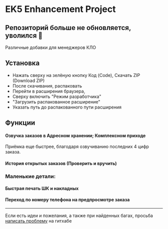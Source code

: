 # EK5 Enhancement Project

Репозиторий больше не обновляется, уволился 🦫
---

Различные добавки для менеджеров КЛО

## Установка

- Нажать сверху на зелёную кнопку Код (Code), Скачать ZIP (Download ZIP)
- После скачивания, распаковать
- Перейти в расширения браузера,
- Сверху включить "Режим разработчика" 
- "Загрузить распакованное расширение" 
- Указать путь до распакованного пути расширения

## Функции
#### Озвучка заказов в Адресном хранении; Комплексном приходе
Приёмка еще быстрее, благодаря озвучиванию последних 4 цифр заказа. 

#### История открытых заказов (Проверить и вручить) 

### Маленькие детали:

#### Быстрая печать ШК и накладных

#### Переход по номеру телефона на предпросмотре заказа

---

Если есть идеи и пожелания, а также при найденных багах, просьба [написать проблему](https://github.com/qlimq/ek5enchancement/issues/new) на гитхабе

